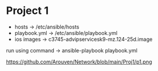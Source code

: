 # Project 1

- hosts -> /etc/ansible/hosts
- playbook.yml -> /etc/ansible/playbook.yml
- ios images -> c3745-advipservicesk9-mz.124-25d.image


run using command -> ansible-playbook playbook.yml

https://github.com/Arouven/Network/blob/main/Proj1/p1.png

